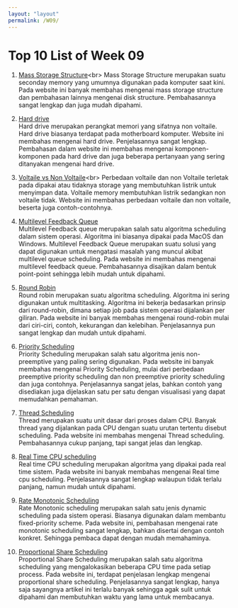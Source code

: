 ```yaml
---
layout: "layout"
permalink: /W09/
---
```


# Top 10 List of Week 09

1. [Mass Storage Structure](https://www.tutorialspoint.com/Mass-Storage-Management#:~:text=Each%20modern%20disk%20contains%20concentric,a%20read%2Fwrite%20desk%20available.)<br>
Mass Storage Structure merupakan suatu seconday memory yang umumnya digunakan pada komputer saat kini. Pada website ini banyak membahas mengenai mass storage structure dan pembahasan lainnya mengenai disk structure. Pembahasannya sangat lengkap dan juga mudah dipahami.

2. [Hard drive](https://www.computerhope.com/jargon/h/harddriv.htm)<br>
Hard drive merupakan perangkat memori yang sifatnya non voltaile. Hard drive biasanya terdapat pada motherboard komputer. Website ini membahas mengenai hard drive. Penjelasannya sangat lengkap. Pembahasan dalam website ini membahas mengenai komponen-komponen pada hard drive dan juga beberapa pertanyaan yang sering ditanyakan mengenai hard drive.

3. [Voltaile vs Non Voltaile](https://courses.lumenlearning.com/collegesuccess2x48x115/chapter/volatile-and-non-volatile-computer-memory-session-6/#:~:text=Examples%20of%20non%2Dvolatile%20memory,paper%20tape%20and%20punched%20cards.)<br>
Perbedaan voltaile dan non Voltaile terletak pada dipakai atau tidaknya storage yang membutuhkan listrik untuk menyimpan data. Voltaile memory membutuhkan listrik sedangkan non voltaile tidak. Website ini membahas perbedaan voltaile dan non voltaile, beserta juga contoh-contohnya.

4. [Multilevel Feedback Queue ](https://dev.to/rahulmishra05/multilevel-feedback-queue-scheduling-operating-system-m02-p11-mc)<br>
Multilevel Feedback queue merupakan salah satu algoritma scheduling dalam sistem operasi. Algoritma ini biasanya dipakai pada MacOS dan Windows.  Multilevel Feedback Queue merupakan suatu solusi yang dapat digunakan untuk mengatasi masalah yang muncul akibat multilevel queue scheduling. Pada website ini membahas mengenai multilevel feedback queue. Pembahasannya disajikan dalam bentuk point-point sehingga lebih mudah untuk dipahami.

5. [Round Robin ](https://www.guru99.com/round-robin-scheduling-example.html)<br>
Round robin merupakan suatu algoritma scheduling. Algoritma ini sering digunakan untuk multitasking. Algoritma ini bekerja bedasarkan prinsip dari round-robin, dimana setiap job pada sistem operasi dijalankan per giliran. Pada website ini banyak membahas mengenai round-robin mulai dari ciri-ciri, contoh, kekurangan dan kelebihan. Penjelasannya pun sangat lengkap dan mudah untuk dipahami.

6. [Priority Scheduling](https://www.javatpoint.com/os-preemptive-priority-scheduling)<br>
Priority Scheduling merupakan salah satu algoritma jenis non-preemptive yang paling sering digunakan. Pada website ini banyak membahas mengenai Priority Scheduling, mulai dari perbedaan preemptive priority scheduling dan non preemptive priority scheduling dan juga contohnya. Penjelasannya sangat jelas, bahkan contoh yang disediakan juga dijelaskan satu per satu dengan visualisasi yang dapat memudahkan pemahaman.

7. [Thread Scheduling](https://www.iitk.ac.in/esc101/05Aug/tutorial/essential/threads/priority.html)<br>
Thread merupakan suatu unit dasar dari proses dalam CPU. Banyak thread yang dijalankan pada CPU dengan suatu urutan tertentu disebut scheduling. Pada website ini membahas mengenai Thread scheduling. Pembahasannya cukup panjang, tapi sangat jelas dan lengkap. 

8. [Real Time CPU scheduling](http://web.cs.ucla.edu/classes/spring16/cs111/supp/realtime.html)<br>
Real time CPU scheduling merupakan algoritma yang dipakai pada real time sistem. Pada website ini banyak membahas mengenai Real time cpu scheduling. Penjelasannya sangat lengkap walaupun tidak terlalu panjang, namun mudah untuk dipahami.

9. [Rate Monotonic Scheduling](https://www.sciencedirect.com/topics/computer-science/rate-monotonic-scheduling)<br>
Rate Monotonic scheduling merupakan salah satu jenis dynamic scheduling pada sistem operasi. Biasanya digunakan dalam membantu fixed-priority scheme. Pada website ini, pembahasan mengenai rate monotonic scheduling sangat lengkap, bahkan disertai dengan contoh konkret. Sehingga pembaca dapat dengan mudah memahaminya.

10. [Proportional Share Scheduling ](https://www.cs.unc.edu/~jeffay/papers/RTSS-98a.pdf)<br>
Proportional Share Scheduling merupakan salah satu algoritma scheduling yang mengalokasikan beberapa CPU time pada setiap process. Pada website ini, terdapat penjelasan lengkap mengenai proportional share scheduling. Penjelasannya sangat lengkap, hanya saja sayangnya artikel ini terlalu banyak sehingga agak sulit untuk dipahami dan membutuhkan waktu yang lama untuk membacanya.
